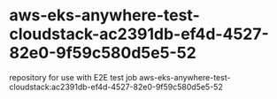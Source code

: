 # aws-eks-anywhere-test-cloudstack-ac2391db-ef4d-4527-82e0-9f59c580d5e5-52
repository for use with E2E test job aws-eks-anywhere-test-cloudstack:ac2391db-ef4d-4527-82e0-9f59c580d5e5-52
